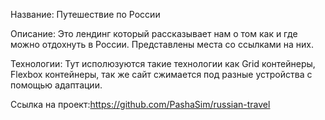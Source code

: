Название: Путешествие по России

Описание: Это лендинг который рассказывает нам о том как и где можно отдохнуть в России. Представлены места со ссылками на них.

Технологии: Тут исполюзуются такие технологии как Grid контейнеры, Flexbox контейнеры, так же сайт сжимается под разные устройства с помощью адаптации.

Ссылка на проект:https://github.com/PashaSim/russian-travel

